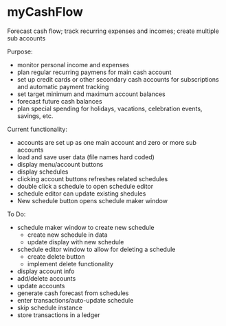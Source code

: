 # myCashFlow
Forecast cash flow; track recurring expenses and incomes; create multiple sub accounts

Purpose:
* monitor personal income and expenses
* plan regular recurring paymens for main cash account
* set up credit cards or other secondary cash accounts for subscriptions and automatic payment tracking
* set target minimum and maximum account balances
* forecast future cash balances
* plan special spending for holidays, vacations, celebration events, savings, etc.

Current functionality:
* accounts are set up as one main account and zero or more sub accounts
* load and save user data (file names hard coded)
* display menu/account buttons
* display schedules
* clicking account buttons refreshes related schedules
* double click a schedule to open schedule editor
* schedule editor can update existing shedules
* New schedule button opens schedule maker window

To Do:
* schedule maker window to create new schedule
	* create new schedule in data
	* update display with new schedule
* schedule editor window to allow for deleting a schedule
	* create delete button
	* implement delete functionality
* display account info
* add/delete accounts
* update accounts
* generate cash forecast from schedules
* enter transactions/auto-update schedule
* skip schedule instance
* store transactions in a ledger